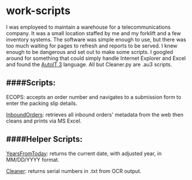 # work-scripts

I was employeed to maintain a warehouse for a telecommunications company. It was a small location staffed by me and my forklift and a few inventory systems. The software was simple enough to use, but there was too much waiting for pages to refresh and reports to be served. I knew enough to be dangerous and set out to make some scripts. I googled around for something that could simply handle Internet Explorer and Excel and found the [AutoIT 3](https://www.autoitscript.com/site/autoit/) language. All but Cleaner.py are .au3 scripts.

####Scripts:
---
ECOPS: accepts an order number and navigates to a submission form to enter the packing slip details.

[InboundOrders](/InboundOrders.au3): retrieves all inbound orders' metadata from the web then cleans and prints via MS Excel.


####Helper Scripts:
---
[YearsFromToday](/YearsFromToday.au3): returns the current date, with adjusted year, in MM/DD/YYYY format.

[Cleaner](/Cleaner.py): returns serial numbers in .txt from OCR output.
